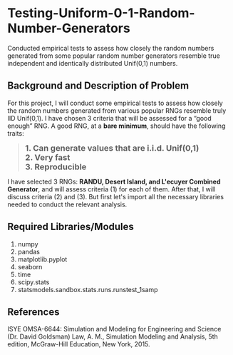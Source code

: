 # Testing-Uniform-0-1-Random-Number-Generators
Conducted empirical tests to assess how closely the random numbers generated from some popular random number generators resemble true independent and identically distributed Unif(0,1) numbers.
## Background and Description of Problem
For this project, I will conduct some empirical tests to assess how closely the random numbers generated from various popular RNGs resemble truly IID Unif(0,1). I have chosen 3 criteria that will be assessed for a “good enough” RNG. A good RNG, at a **bare minimum**, should have the following traits:

>**<font size="4">1. Can generate values that are i.i.d. Unif(0,1)</font>** <br>
**<font size="4">2. Very fast </font>** <br>
**<font size="4">3. Reproducible </font>** <br>


I have selected 3 RNGs: **RANDU, Desert Island, and L'ecuyer Combined Generator**, and will assess criteria (1) for each of them. After that, I will discuss criteria (2) and (3). But first let's import all the necessary libraries needed to conduct the relevant analysis.

## Required Libraries/Modules
1. numpy
2. pandas
3. matplotlib.pyplot
4. seaborn
5. time
6. scipy.stats
7. statsmodels.sandbox.stats.runs.runstest_1samp

## References
ISYE OMSA-6644: Simulation and Modeling for Engineering and Science (Dr. David Goldsman)
Law, A. M., Simulation Modeling and Analysis, 5th edition, McGraw-Hill Education, New York, 2015.

